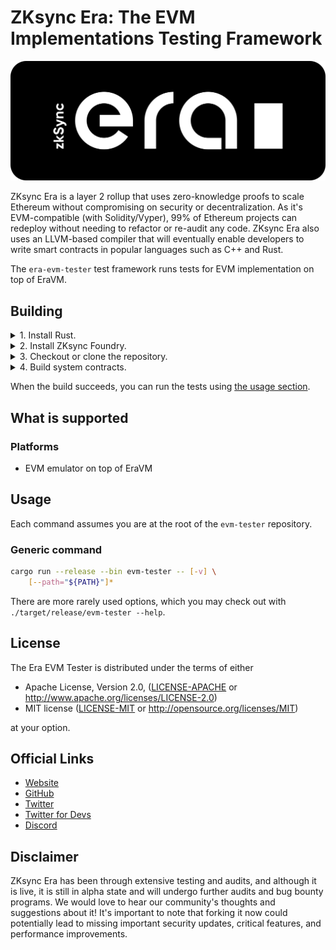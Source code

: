 # ZKsync Era: The EVM Implementations Testing Framework

[![Logo](eraLogo.svg)](https://zksync.io/)

ZKsync Era is a layer 2 rollup that uses zero-knowledge proofs to scale Ethereum without compromising on security
or decentralization. As it's EVM-compatible (with Solidity/Vyper), 99% of Ethereum projects can redeploy without
needing to refactor or re-audit any code. ZKsync Era also uses an LLVM-based compiler that will eventually enable
developers to write smart contracts in popular languages such as C++ and Rust.

The `era-evm-tester` test framework runs tests for EVM implementation on top of EraVM.

## Building

<details>
<summary>1. Install Rust.</summary>

   * Follow the latest [official instructions](https://www.rust-lang.org/tools/install):
      ```shell
      curl --proto '=https' --tlsv1.2 -sSf https://sh.rustup.rs | sh
      . ${HOME}/.cargo/env
      ```

      > Currently we are not pinned to any specific version of Rust, so just install the latest stable build for your platform.
</details>

<details>
<summary>2. Install ZKsync Foundry.</summary>

   * Follow the latest [instructions from ZKsync Foundry Book](https://foundry-book.zksync.io/getting-started/installation)
</details>

<details>
<summary>3. Checkout or clone the repository.</summary>

   * If you have not cloned this repository yet:
      ```shell
      git clone https://github.com/matter-labs/era-evm-tester.git --recursive
      ```

   * If you have already cloned this repository:
      ```shell
      git submodule update --init --recursive --remote
      ```

</details>

<details>
<summary>4. Build system contracts.</summary>

   * Install Node.js
  
   * Enter system contracts directory:

      ```shell
      cd era-contracts
      ```

   * Install dependencies:

      ```shell
      yarn
      ```

   * Build contracts:

      ```shell
      yarn build
      ```
</details>

When the build succeeds, you can run the tests using [the usage section](#usage).


## What is supported

### Platforms

- EVM emulator on top of EraVM



## Usage

Each command assumes you are at the root of the `evm-tester` repository.

### Generic command

```bash
cargo run --release --bin evm-tester -- [-v] \
	[--path="${PATH}"]*
```

There are more rarely used options, which you may check out with `./target/release/evm-tester --help`.

## License

The Era EVM Tester is distributed under the terms of either

- Apache License, Version 2.0, ([LICENSE-APACHE](LICENSE-APACHE) or <http://www.apache.org/licenses/LICENSE-2.0>)
- MIT license ([LICENSE-MIT](LICENSE-MIT) or <http://opensource.org/licenses/MIT>)

at your option.



## Official Links

- [Website](https://zksync.io/)
- [GitHub](https://github.com/matter-labs)
- [Twitter](https://twitter.com/zksync)
- [Twitter for Devs](https://twitter.com/ZKsyncDevs)
- [Discord](https://join.zksync.dev/)



## Disclaimer

ZKsync Era has been through extensive testing and audits, and although it is live, it is still in alpha state and
will undergo further audits and bug bounty programs. We would love to hear our community's thoughts and suggestions
about it!
It's important to note that forking it now could potentially lead to missing important
security updates, critical features, and performance improvements.
